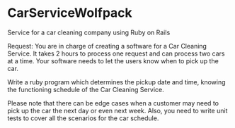 # CarServiceWolfpack
Service for a car cleaning company using Ruby on Rails

Request:
You are in charge of creating a software for a Car Cleaning Service. It takes 2 hours to process one request and can process two cars at a time. Your software needs to let the users know when to pick up the car. 

Write a ruby program which determines the pickup date and time, knowing the functioning schedule of the Car Cleaning Service.

Please note that there can be edge cases when a customer may need to pick up the car the next day or even next week.
Also, you need to write unit tests to cover all the scenarios for the car schedule. 
